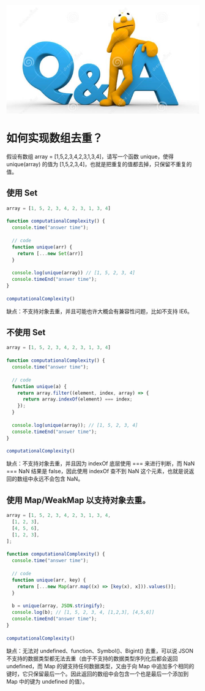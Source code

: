 ![array](../images/qa.jpg)

# 如何实现数组去重？

假设有数组 array = [1,5,2,3,4,2,3,1,3,4]，请写一个函数 unique，使得 unique(array) 的值为 [1,5,2,3,4]，也就是把重复的值都去掉，只保留不重复的值。

## 使用 Set

```jsx
array = [1, 5, 2, 3, 4, 2, 3, 1, 3, 4]

function computationalComplexity() {
  console.time("answer time");

  // code
  function unique(arr) {
    return [...new Set(arr)]
  }

  console.log(unique(array)) // [1, 5, 2, 3, 4]
  console.timeEnd("answer time");
}

computationalComplexity() 
```

缺点：不支持对象去重，并且可能也许大概会有兼容性问题，比如不支持 IE6。

## 不使用 Set

```jsx
array = [1, 5, 2, 3, 4, 2, 3, 1, 3, 4]

function computationalComplexity() {
  console.time("answer time");

  // code
  function unique(a) {
    return array.filter((element, index, array) => {
      return array.indexOf(element) === index;
    });
  }

  console.log(unique(array)); // [1, 5, 2, 3, 4]
  console.timeEnd("answer time");
}

computationalComplexity()
```

缺点：不支持对象去重，并且因为 indexOf 底层使用 === 来进行判断，而 NaN === NaN 结果是 false，因此使用 indexOf 查不到 NaN 这个元素，也就是说返回的数组中永远不会包含 NaN。

## 使用 Map/WeakMap 以支持对象去重。

```jsx
array = [1, 5, 2, 3, 4, 2, 3, 1, 3, 4,
  [1, 2, 3],
  [4, 5, 6],
  [1, 2, 3],
];

function computationalComplexity() {
  console.time("answer time");

  // code
  function unique(arr, key) {
    return [...new Map(arr.map((x) => [key(x), x])).values()];
  }

  b = unique(array, JSON.stringify);
  console.log(b); // [1, 5, 2, 3, 4, [1,2,3], [4,5,6]]
  console.timeEnd("answer time");
}

computationalComplexity()
```

缺点：无法对 undefined、function、Symbol()、Bigint() 去重，可以说 JSON 不支持的数据类型都无法去重（由于不支持的数据类型序列化后都会返回 undefined，而 Map 的键支持任何数据类型，又由于向
Map 中追加多个相同的键时，它只保留最后一个。因此返回的数组中会包含一个也是最后一个添加到 Map 中的键为 undefined 的值）。
